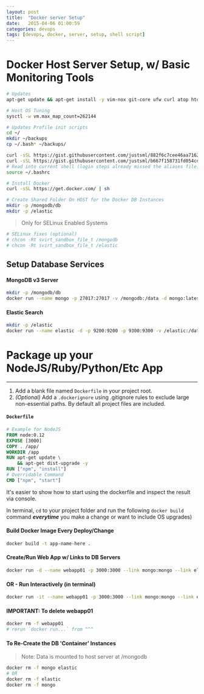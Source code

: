 ```yaml
---
layout: post
title:  "Docker server Setup"
date:   2015-04-06 01:00:59
categories: devops
tags: [devops, docker, server, setup, shell script]
---
```


Docker **Host Server** Setup, w/ Basic Monitoring Tools
=========

~~~sh
# Updates
apt-get update && apt-get install -y vim-nox git-core ufw curl atop htop build-essential libssl-dev linux-image-amd64 linux-headers-amd64

# Host OS Tuning
sysctl -w vm.max_map_count=262144

# Updates Profile init scripts
cd ~/
mkdir ~/backups
cp ~/.bash* ~/backups/

curl -sSL https://gist.githubusercontent.com/justsml/882f6c7cee46aa71625f/raw/a4f0d1ed006080d5fe7f40b6e07b8eb9d6838a5f/.bashrc > .bashrc
curl -sSL https://gist.githubusercontent.com/justsml/b667f158731fd054cd38/raw/5778dbb5d3d138ccf99ae1bf973457ce89661362/.bash_aliases > .bash_aliases
# Read into current shell (login steps already missed the aliases file)
source ~/.bashrc

# Install Docker
curl -sSL https://get.docker.com/ | sh

# Create Shared Folder On HOST for the Docker DB Instances
mkdir -p /mongodb/db
mkdir -p /elastic
~~~


> Only for SELinux Enabled Systems

~~~sh
# SELinux fixes (optional)
# chcon -Rt svirt_sandbox_file_t /mongodb
# chcon -Rt svirt_sandbox_file_t /elastic
~~~



Setup Database Services
-----------------------


#### MongoDB v3 Server

~~~sh
mkdir -p /mongodb/db
docker run --name mongo -p 27017:27017 -v /mongodb:/data -d mongo:latest bash -c 'mongod --logpath /data/mongodb.log --logappend --dbpath /data/db --storageEngine=wiredTiger'
~~~

#### Elastic Search

~~~sh
mkdir -p /elastic
docker run --name elastic -d -p 9200:9200 -p 9300:9300 -v /elastic:/data elasticsearch bash -c 'elasticsearch -Xmx 8g -Xms 2g --cluster.name elastic_cluster --node.name elastic01 --path.data /data/elastic-data --path.logs /data/elastic-logs '
~~~


# Package up your NodeJS/Ruby/Python/Etc App
--------------------------------------------

1. Add a blank file named `Dockerfile` in your project root.
1. _(Optional)_ Add a `.dockerignore` using .gitignore rules to exclude large non-essential paths. By default all project files are included.

#### `Dockerfile`

~~~dockerfile
# Example for NodeJS
FROM node:0.12
EXPOSE [3000]
COPY . /app/
WORKDIR /app
RUN apt-get update \
	&& apt-get dist-upgrade -y
RUN ["npm", "install"]
# Overridable Command
CMD ["npm", "start"]
~~~

It's easier to show how to start using the dockerfile and inspect the result via console.

In terminal, `cd` to your project folder and run the following `docker build` command _**everytime**_ you make a change or want to include OS upgrades)

#### Build Docker Image Every Deploy/Change
~~~sh
docker build -t app-name-here .
~~~

#### Create/Run Web App w/ Links to DB Servers

~~~sh
docker run -d --name webapp01 -p 3000:3000 --link mongo:mongo --link elastic:elastic app-name-here
~~~

#### OR - Run Interactively (in terminal)

~~~sh
docker run -it --name webapp01 -p 3000:3000 --link mongo:mongo --link elastic:elastic app-name-here
~~~


#### IMPORTANT: To delete webapp01
~~~sh
docker rm -f webapp01
# rerun `docker run...` from ^^^
~~~

#### To Re-Create the DB 'Container' Instances

> Note: Data is mounted to host server at /mongodb

~~~sh
docker rm -f mongo elastic
# OR
docker rm -f elastic
docker rm -f mongo
~~~

